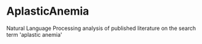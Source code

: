 AplasticAnemia
==============

Natural Language Processing analysis of published literature on the search term 'aplastic anemia'
